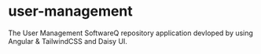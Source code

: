 # user-management
The User Management SoftwareQ repository application devloped by using Angular &amp; TailwindCSS and Daisy UI.
